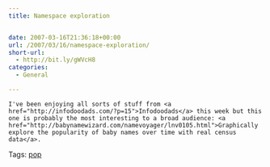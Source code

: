 ```yaml
---
title: Namespace exploration


date: 2007-03-16T21:36:18+00:00
url: /2007/03/16/namespace-exploration/
short-url:
  - http://bit.ly/gWVcH8
categories:
  - General

---
```

<div class='microid-mailto+http:sha1:7aced11825e786e7bfef18ecf80183e430743918'>
  
    I've been enjoying all sorts of stuff from <a href="http://infodoodads.com/?p=15">Infodoodads</a> this week but this one is probably the most interesting to a broad audience: <a href="http://babynamewizard.com/namevoyager/lnv0105.html">Graphically explore the popularity of baby names over time with real census data</a>.
  
</div>

<div class="st-post-tags">
  Tags: <a href="http://www.cavort.org/tag/pop/" title="pop" rel="tag">pop</a><br />
</div>